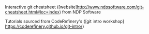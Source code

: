 Interactive git cheatsheet ([website]http://www.ndpsoftware.com/git-cheatsheet.html#loc=index) from NDP Software

Tutorials sourced from CodeRefinery's ([git intro workshop] https://coderefinery.github.io/git-intro/)
